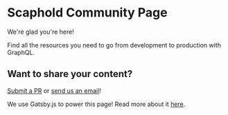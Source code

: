 # Scaphold Community Page

We're glad you're here!

Find all the resources you need to go from development to production with GraphQL.

## Want to share your content?

[Submit a PR](https://github.com/scaphold-io/scaphold-community/pulls) or [send us an email](mailto:community@scaphold.io?body=Thanks%20for%20contributing%21%0A%0ASend%20us%20a%20message%20outlining%20your%20idea%20or%20join%20us%20on%20Slack%20at%20https%3A%2F%2Fscapholdslackin.herokuapp.com%20and%20contact%20%40michael%20or%20%40vince.%0A%0AThis%20site%20is%20also%20entirely%20open%20source%20so%20feel%20free%20to%20submit%20a%20pull%20request%20directly%20to%20GitHub%20%28https%3A%2F%2Fgithub.com%2Fscaphold-io%2Fscaphold-community%2Fpulls%29%21%0A%0AThanks%21&subject=I%27d%20Like%20To%20Contribute%21)!

We use Gatsby.js to power this page! Read more about it [here](https://github.com/gatsbyjs/gatsby).
